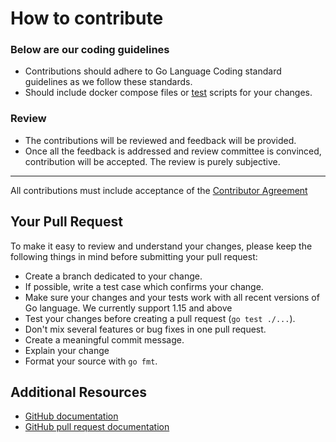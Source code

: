 # How to contribute

### Below are our coding guidelines 
* Contributions should adhere to Go Language Coding standard guidelines as we follow these standards.
* Should include docker compose files or [test](./tests) scripts for your changes.

### Review
* The contributions will be reviewed and feedback will be provided. 
* Once all the feedback is addressed and review committee is convinced, contribution will be accepted. The review is purely subjective.

________________________________________
All contributions must include acceptance of the [Contributor Agreement](CONTRIBUTOR_AGREEMENT.md)

## Your Pull Request

To make it easy to review and understand your changes, please keep the
following things in mind before submitting your pull request:

* Create a branch dedicated to your change.
* If possible, write a test case which confirms your change.
* Make sure your changes and your tests work with all recent versions of
  Go language. We currently support 1.15 and above
* Test your changes before creating a pull request (`go test ./...`).
* Don't mix several features or bug fixes in one pull request.
* Create a meaningful commit message.
* Explain your change
* Format your source with `go fmt`.

## Additional Resources

* [GitHub documentation](https://help.github.com/)
* [GitHub pull request documentation](https://help.github.com/en/articles/creating-a-pull-request)
